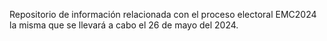 Repositorio de información relacionada con el proceso electoral EMC2024 la misma que se llevará a cabo el 26 de mayo del 2024.
